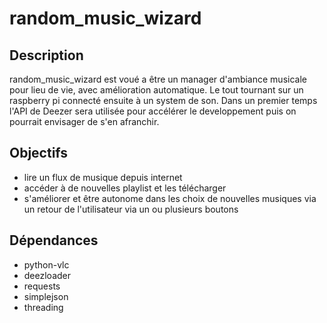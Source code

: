 # random_music_wizard
## Description
random_music_wizard est voué a être un manager d'ambiance musicale pour lieu de vie, avec amélioration automatique. Le tout tournant sur un raspberry pi connecté ensuite à un system de son.
Dans un premier temps l'API de Deezer sera utilisée pour accélérer le developpement puis on pourrait envisager de s'en afranchir.
## Objectifs
- lire un flux de musique depuis internet
- accéder à de nouvelles playlist et les télécharger
- s'améliorer et être autonome dans les choix de nouvelles musiques via un retour de l'utilisateur via un ou plusieurs boutons
## Dépendances
- python-vlc
- deezloader
- requests
- simplejson
- threading
